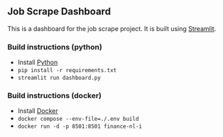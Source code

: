 ## Job Scrape Dashboard
This is a dashboard for the job scrape project. It is built using [Streamlit](https://www.streamlit.io/).

### Build instructions (python) 
- Install [Python](https://www.python.org/downloads/)
- `pip install -r requirements.txt`
- `streamlit run dashboard.py`

### Build instructions (docker)
- Install [Docker](https://docs.docker.com/install/)
- `docker compose --env-file=./.env build`
- `docker run -d -p 8501:8501 finance-nl-i`